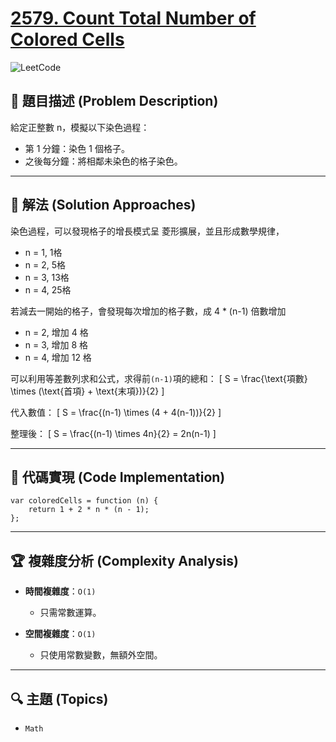 # [2579. Count Total Number of Colored Cells](https://leetcode.com/problems/count-total-number-of-colored-cells/description/)

![LeetCode](https://leetcode.com/static/images/LeetCode_Sharing.png)

## **📝 題目描述 (Problem Description)**  

給定正整數 n，模擬以下染色過程：

- 第 1 分鐘：染色 1 個格子。
- 之後每分鐘：將相鄰未染色的格子染色。

---

## 🚀 **解法 (Solution Approaches)**

染色過程，可以發現格子的增長模式呈 菱形擴展，並且形成數學規律，

- n = 1, 1格
- n = 2, 5格
- n = 3, 13格
- n = 4, 25格

若減去一開始的格子，會發現每次增加的格子數，成 4 * (n-1) 倍數增加

- n = 2, 增加 4 格
- n = 3, 增加 8 格
- n = 4, 增加 12 格

可以利用等差數列求和公式，求得前`(n-1)`項的總和：
\[
S = \frac{\text{項數} \times (\text{首項} + \text{末項})}{2}
\]

代入數值：
\[
S = \frac{(n-1) \times (4 + 4(n-1))}{2}
\]

整理後：
\[
S = \frac{(n-1) \times 4n}{2} = 2n(n-1)
\]

---

## 📌 **代碼實現 (Code Implementation)**
```
var coloredCells = function (n) {
    return 1 + 2 * n * (n - 1);
};
```

---

## 🏆 **複雜度分析 (Complexity Analysis)**  

- **時間複雜度**：`O(1)` 
  - 只需常數運算。

- **空間複雜度**：`O(1)`  
  - 只使用常數變數，無額外空間。

--- 

## 🔍 **主題 (Topics)**
- `Math`